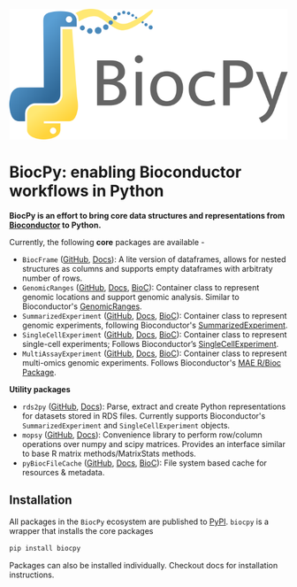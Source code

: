 ![BiocPy logo](https://raw.githubusercontent.com/BiocPy/.github/main/logo/full.png)

# BiocPy: enabling Bioconductor workflows in Python

**BiocPy is an effort to bring core data structures and representations from [Bioconductor](https://www.bioconductor.org) to Python.**

Currently, the following **core** packages are available - 
- `BiocFrame` ([GitHub](https://github.com/BiocPy/BiocFrame), [Docs](https://biocpy.github.io/BiocFrame/)): A lite version of dataframes, allows for nested structures as columns and supports empty dataframes with arbitraty number of rows.
- `GenomicRanges` ([GitHub](https://github.com/BiocPy/GenomicRanges), [Docs](https://biocpy.github.io/GenomicRanges/), [BioC](https://bioconductor.org/packages/release/bioc/html/GenomicRanges.html)): Container class to represent genomic locations and support genomic analysis. Similar to Bioconductor's [GenomicRanges](https://bioconductor.org/packages/release/bioc/html/GenomicRanges.html).
- `SummarizedExperiment` ([GitHub](https://github.com/BiocPy/SummarizedExperiment), [Docs](https://biocpy.github.io/SummarizedExperiment/), [BioC](https://bioconductor.org/packages/release/bioc/html/SummarizedExperiment.html)): Container class to represent genomic experiments, following Bioconductor's [SummarizedExperiment](https://bioconductor.org/packages/release/bioc/html/SummarizedExperiment.html).
- `SingleCellExperiment` ([GitHub](https://github.com/BiocPy/SingleCellExperiment), [Docs](https://biocpy.github.io/SingleCellExperiment/), [BioC](https://bioconductor.org/packages/release/bioc/html/SingleCellExperiment.html)): Container class to represent single-cell experiments; Follows Bioconductor’s [SingleCellExperiment](https://bioconductor.org/packages/release/bioc/html/SingleCellExperiment.html).
- `MultiAssayExperiment` ([GitHub](https://github.com/BiocPy/MultiAssayExperiment), [Docs](https://biocpy.github.io/MultiAssayExperiment/), [BioC](https://bioconductor.org/packages/release/bioc/html/MultiAssayExperiment.html)): Container class to represent multi-omics genomic experiments. Follows Bioconductor's [MAE R/Bioc Package](https://bioconductor.org/packages/release/bioc/html/MultiAssayExperiment.html).

**Utility packages**

- `rds2py` ([GitHub](https://github.com/BiocPy/rds2py), [Docs](https://biocpy.github.io/rds2py/)): Parse, extract and create Python representations for datasets stored in RDS files. Currently supports Bioconductor's `SummarizedExperiment` and `SingleCellExperiment` objects.
- `mopsy` ([GitHub](https://github.com/BiocPy/mopsy), [Docs](https://biocpy.github.io/mopsy/)): Convenience library to perform row/column operations over numpy and scipy matrices. Provides an interface similar to base R matrix methods/MatrixStats methods.
- `pyBiocFileCache` ([GitHub](https://github.com/BiocPy/pyBiocFileCache), [Docs](https://pypi.org/project/pyBiocFileCache/), [BioC](https://github.com/Bioconductor/BiocFileCache)): File system based cache for resources & metadata. 

## Installation

All packages in the `BiocPy` ecosystem are published to [PyPI](https://pypi.org/). `biocpy` is a wrapper that installs the core packages

```sh
pip install biocpy
```

Packages can also be installed individually. Checkout docs for installation instructions.
